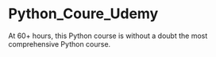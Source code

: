 # Python_Coure_Udemy
At 60+ hours, this Python course is without a doubt the most comprehensive Python course. 
